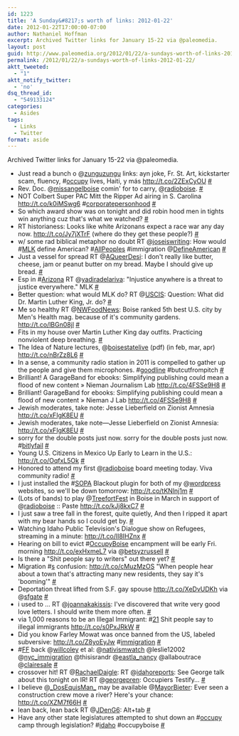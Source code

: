 ```yaml
---
id: 1223
title: 'A Sunday&#8217;s worth of links: 2012-01-22'
date: 2012-01-22T17:00:00-07:00
author: Nathaniel Hoffman
excerpt: Archived Twitter links for January 15-22 via @paleomedia.
layout: post
guid: http://www.paleomedia.org/2012/01/22/a-sundays-worth-of-links-2012-01-22/
permalink: /2012/01/22/a-sundays-worth-of-links-2012-01-22/
aktt_tweeted:
  - "1"
aktt_notify_twitter:
  - 'no'
dsq_thread_id:
  - "549133124"
categories:
  - Asides
tags:
  - Links
  - Twitter
format: aside
---
```

Archived Twitter links for January 15-22 via @paleomedia.<!--more-->

<ul class="aktt_tweet_digest">
  <li>
    Just read a bunch o @<a href="http://twitter.com/zunguzungu" class="aktt_username">zunguzungu</a> links: ayn joke, Fr. St. Art, kickstarter scam, fluency, #<a href="http://search.twitter.com/search?q=%23occupy" class="aktt_hashtag">occupy</a> lives, Haiti, y más <a href="http://t.co/2ZExCyOU" rel="nofollow">http://t.co/2ZExCyOU</a> <a href="http://twitter.com/paleomedia/statuses/158595307440046080" class="aktt_tweet_time">#</a>
  </li>
  <li>
    Rev. Doc. @<a href="http://twitter.com/missangelboise" class="aktt_username">missangelboise</a> comin' for to carry, @<a href="http://twitter.com/radioboise" class="aktt_username">radioboise</a>. <a href="http://twitter.com/paleomedia/statuses/158597807488499713" class="aktt_tweet_time">#</a>
  </li>
  <li>
    NOT Colbert Super PAC Mitt the Ripper Ad airing in S. Carolina <a href="http://t.co/k0iMSwg6" rel="nofollow">http://t.co/k0iMSwg6</a> #<a href="http://search.twitter.com/search?q=%23corporatepersonhood" class="aktt_hashtag">corporatepersonhood</a> <a href="http://twitter.com/paleomedia/statuses/158676236208574465" class="aktt_tweet_time">#</a>
  </li>
  <li>
    So which award show was on tonight and did robin hood men in tights win anything cuz that's what we watched? <a href="http://twitter.com/paleomedia/statuses/158773297226588161" class="aktt_tweet_time">#</a>
  </li>
  <li>
    RT historianess: Looks like white Arizonans expect a race war any day now. <a href="http://t.co/Jy7jXTrF" rel="nofollow">http://t.co/Jy7jXTrF</a> (where do they get these people?) <a href="http://twitter.com/paleomedia/statuses/158941607243165696" class="aktt_tweet_time">#</a>
  </li>
  <li>
    w/ some rad biblical metaphor no doubt RT @<a href="http://twitter.com/joseiswriting" class="aktt_username">joseiswriting</a>: How would #<a href="http://search.twitter.com/search?q=%23MLK" class="aktt_hashtag">MLK</a> define American? #<a href="http://search.twitter.com/search?q=%23AllPeoples" class="aktt_hashtag">AllPeoples</a> #immigration @<a href="http://twitter.com/DefineAmerican" class="aktt_username">DefineAmerican</a> <a href="http://twitter.com/paleomedia/statuses/158941899288358912" class="aktt_tweet_time">#</a>
  </li>
  <li>
    Just a vessel for spread RT @<a href="http://twitter.com/AQueerDesi" class="aktt_username">AQueerDesi</a>: I don't really like butter, cheese, jam or peanut butter on my bread. Maybe I should give up bread. <a href="http://twitter.com/paleomedia/statuses/158942676815855616" class="aktt_tweet_time">#</a>
  </li>
  <li>
    Esp in #<a href="http://search.twitter.com/search?q=%23Arizona" class="aktt_hashtag">Arizona</a> RT @<a href="http://twitter.com/yadiradelariva" class="aktt_username">yadiradelariva</a>: "Injustice anywhere is a threat to justice everywhere." MLK <a href="http://twitter.com/paleomedia/statuses/158942927106752512" class="aktt_tweet_time">#</a>
  </li>
  <li>
    Better question: what would MLK do? RT @<a href="http://twitter.com/USCIS" class="aktt_username">USCIS</a>: Question: What did Dr. Martin Luther King, Jr. do? <a href="http://twitter.com/paleomedia/statuses/158943645448409088" class="aktt_tweet_time">#</a>
  </li>
  <li>
    Me so healthy RT @<a href="http://twitter.com/NWFoodNews" class="aktt_username">NWFoodNews</a>: Boise ranked 5th best U.S. city by Men's Health mag. because of it's community gardens. <a href="http://t.co/lBGn08jl" rel="nofollow">http://t.co/lBGn08jl</a> <a href="http://twitter.com/paleomedia/statuses/158944148517421057" class="aktt_tweet_time">#</a>
  </li>
  <li>
    Fits in my house over Martin Luther King day outfits. Practicing nonviolent deep breathing. <a href="http://twitter.com/paleomedia/statuses/158964968182652928" class="aktt_tweet_time">#</a>
  </li>
  <li>
    The Idea of Nature lectures, @<a href="http://twitter.com/boisestatelive" class="aktt_username">boisestatelive</a> (pdf) (in feb, mar, apr) <a href="http://t.co/nBrZz8L6" rel="nofollow">http://t.co/nBrZz8L6</a> <a href="http://twitter.com/paleomedia/statuses/159155528591872000" class="aktt_tweet_time">#</a>
  </li>
  <li>
    In a sense, a community radio station in 2011 is compelled to gather up the people and give them microphones. #<a href="http://search.twitter.com/search?q=%23goodline" class="aktt_hashtag">goodline</a> #butcutfrompitch <a href="http://twitter.com/paleomedia/statuses/159165422002905088" class="aktt_tweet_time">#</a>
  </li>
  <li>
    Brilliant! A GarageBand for ebooks: Simplifying publishing could mean a flood of new content » Nieman Journalism Lab <a href="http://t.co/4FSSe9H8" rel="nofollow">http://t.co/4FSSe9H8</a> <a href="http://twitter.com/paleomedia/statuses/159314382961127424" class="aktt_tweet_time">#</a>
  </li>
  <li>
    Brilliant! GarageBand for ebooks: Simplifying publishing could mean a flood of new content » Nieman J Lab <a href="http://t.co/4FSSe9H8" rel="nofollow">http://t.co/4FSSe9H8</a> <a href="http://twitter.com/paleomedia/statuses/159314555724505089" class="aktt_tweet_time">#</a>
  </li>
  <li>
    Jewish moderates, take note: Jesse Lieberfield on Zionist Amnesia <a href="http://t.co/xFIgK8EU" rel="nofollow">http://t.co/xFIgK8EU</a> <a href="http://twitter.com/paleomedia/statuses/159321607905615872" class="aktt_tweet_time">#</a>
  </li>
  <li>
    Jewish moderates, take note—Jesse Lieberfield on Zionist Amnesia: <a href="http://t.co/xFIgK8EU" rel="nofollow">http://t.co/xFIgK8EU</a> <a href="http://twitter.com/paleomedia/statuses/159321768975286272" class="aktt_tweet_time">#</a>
  </li>
  <li>
    sorry for the double posts just now. sorry for the double posts just now. #<a href="http://search.twitter.com/search?q=%23bitlyfail" class="aktt_hashtag">bitlyfail</a> <a href="http://twitter.com/paleomedia/statuses/159326429824303104" class="aktt_tweet_time">#</a>
  </li>
  <li>
    Young U.S. Citizens in Mexico Up Early to Learn in the U.S.: <a href="http://t.co/OqfxL5Ok" rel="nofollow">http://t.co/OqfxL5Ok</a> <a href="http://twitter.com/paleomedia/statuses/159331838689673216" class="aktt_tweet_time">#</a>
  </li>
  <li>
    Honored to attend my first @<a href="http://twitter.com/radioboise" class="aktt_username">radioboise</a> board meeting today. Viva community radio! <a href="http://twitter.com/paleomedia/statuses/159333597311008768" class="aktt_tweet_time">#</a>
  </li>
  <li>
    I just installed the #<a href="http://search.twitter.com/search?q=%23SOPA" class="aktt_hashtag">SOPA</a> Blackout plugin for both of my @<a href="http://twitter.com/wordpress" class="aktt_username">wordpress</a> websites, so we'll be down tomorrow: <a href="http://t.co/tKNlnj1m" rel="nofollow">http://t.co/tKNlnj1m</a> <a href="http://twitter.com/paleomedia/statuses/159493442710417409" class="aktt_tweet_time">#</a>
  </li>
  <li>
    (Lots of bands) to play @<a href="http://twitter.com/TreefortFest" class="aktt_username">TreefortFest</a> in Boise in March in support of @<a href="http://twitter.com/radioboise" class="aktt_username">radioboise</a> :: Paste <a href="http://t.co/kJj8kxC7" rel="nofollow">http://t.co/kJj8kxC7</a> <a href="http://twitter.com/paleomedia/statuses/159729425955569664" class="aktt_tweet_time">#</a>
  </li>
  <li>
    I just saw a tree fall in the forest, quite quietly, And then I ripped it apart with my bear hands so I could get by. <a href="http://twitter.com/paleomedia/statuses/160114659964358657" class="aktt_tweet_time">#</a>
  </li>
  <li>
    Watching Idaho Public Television's Dialogue show on Refugees, streaming in a minute: <a href="http://t.co/lI8IHZnx" rel="nofollow">http://t.co/lI8IHZnx</a> <a href="http://twitter.com/paleomedia/statuses/160202690218041348" class="aktt_tweet_time">#</a>
  </li>
  <li>
    Hearing on bill to evict #<a href="http://search.twitter.com/search?q=%23OccupyBoise" class="aktt_hashtag">OccupyBoise</a> encampment will be early Fri. morning <a href="http://t.co/exHxmeL7" rel="nofollow">http://t.co/exHxmeL7</a> via @<a href="http://twitter.com/betsyzrussell" class="aktt_username">betsyzrussell</a> <a href="http://twitter.com/paleomedia/statuses/160354879427194880" class="aktt_tweet_time">#</a>
  </li>
  <li>
    Is there a "Shit people say to writers" out there yet? <a href="http://twitter.com/paleomedia/statuses/160355120683548672" class="aktt_tweet_time">#</a>
  </li>
  <li>
    Migration #<a href="http://search.twitter.com/search?q=%23s" class="aktt_hashtag">s</a> confusion: <a href="http://t.co/cMuzMzOS" rel="nofollow">http://t.co/cMuzMzOS</a> "When people hear about a town that's attracting many new residents, they say it's 'booming'" <a href="http://twitter.com/paleomedia/statuses/160357348211302401" class="aktt_tweet_time">#</a>
  </li>
  <li>
    Deportation threat lifted from S.F. gay spouse <a href="http://t.co/XeDvUDKh" rel="nofollow">http://t.co/XeDvUDKh</a> via @<a href="http://twitter.com/sfgate" class="aktt_username">sfgate</a> <a href="http://twitter.com/paleomedia/statuses/160358927534534656" class="aktt_tweet_time">#</a>
  </li>
  <li>
    i used to &#8230; RT @<a href="http://twitter.com/joannakakissis" class="aktt_username">joannakakissis</a>: I've discovered that write very good love letters. I should write them more often. <a href="http://twitter.com/paleomedia/statuses/160382865840930818" class="aktt_tweet_time">#</a>
  </li>
  <li>
    via 1,000 reasons to be an Illegal Immigrant: #<a href="http://search.twitter.com/search?q=%2321" class="aktt_hashtag">21</a> Shit people say to illegal immigrants <a href="http://t.co/s0PxJRkW" rel="nofollow">http://t.co/s0PxJRkW</a> <a href="http://twitter.com/paleomedia/statuses/160407515706830848" class="aktt_tweet_time">#</a>
  </li>
  <li>
    Did you know Farley Mowat was once banned from the US, labeled subversive: <a href="http://t.co/Z8yoEyJw" rel="nofollow">http://t.co/Z8yoEyJw</a> #<a href="http://search.twitter.com/search?q=%23immigration" class="aktt_hashtag">immigration</a> <a href="http://twitter.com/paleomedia/statuses/160465879694450689" class="aktt_tweet_time">#</a>
  </li>
  <li>
    #<a href="http://search.twitter.com/search?q=%23FF" class="aktt_hashtag">FF</a> back @<a href="http://twitter.com/willcoley" class="aktt_username">willcoley</a> et al: @<a href="http://twitter.com/nativismwatch" class="aktt_username">nativismwatch</a> @leslie12002 @<a href="http://twitter.com/nyc_immigration" class="aktt_username">nyc_immigration</a> @thisisrandr @<a href="http://twitter.com/eastla_nancy" class="aktt_username">eastla_nancy</a> @allaboutrace @<a href="http://twitter.com/clairesale" class="aktt_username">clairesale</a> <a href="http://twitter.com/paleomedia/statuses/160466178874150914" class="aktt_tweet_time">#</a>
  </li>
  <li>
    crossover hit! RT @<a href="http://twitter.com/RachaelDaigle" class="aktt_username">RachaelDaigle</a>: RT @<a href="http://twitter.com/idahoreports" class="aktt_username">idahoreports</a>: See George talk about this tonight on IR! RT @<a href="http://twitter.com/georgepren" class="aktt_username">georgepren</a>: Occupiers Testify&#8230; <a href="http://twitter.com/paleomedia/statuses/160467837335506945" class="aktt_tweet_time">#</a>
  </li>
  <li>
    I believe @<a href="http://twitter.com/_DosEquisMan_" class="aktt_username">_DosEquisMan_</a> may be available @<a href="http://twitter.com/MayorBieter" class="aktt_username">MayorBieter</a>: Ever seen a construction crew move a river? Here's your chance: <a href="http://t.co/XZM7f66H" rel="nofollow">http://t.co/XZM7f66H</a> <a href="http://twitter.com/paleomedia/statuses/160478037299822592" class="aktt_tweet_time">#</a>
  </li>
  <li>
    lean back, lean back RT @<a href="http://twitter.com/JDenG6" class="aktt_username">JDenG6</a>: Alt+tab <a href="http://twitter.com/paleomedia/statuses/160603136598355968" class="aktt_tweet_time">#</a>
  </li>
  <li>
    Have any other state legislatures attempted to shut down an #<a href="http://search.twitter.com/search?q=%23occupy" class="aktt_hashtag">occupy</a> camp through legislation? #<a href="http://search.twitter.com/search?q=%23idaho" class="aktt_hashtag">idaho</a> #occupyboise <a href="http://twitter.com/paleomedia/statuses/160603900557262848" class="aktt_tweet_time">#</a>
  </li>
</ul>